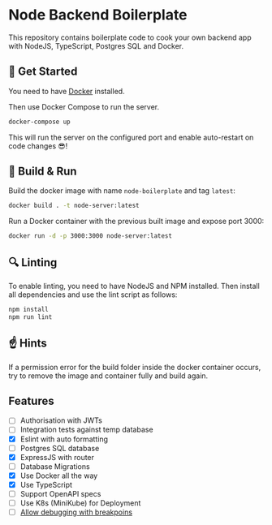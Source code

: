 # Node Backend Boilerplate

This repository contains boilerplate code to cook your own backend app with NodeJS, TypeScript, Postgres SQL and Docker.


## 🚀 Get Started

You need to have [Docker](https://docs.docker.com/get-docker/) installed.

Then use Docker Compose to run the server.
```bash
docker-compose up
```

This will run the server on the configured port and enable auto-restart on code changes 😎! 

## 🔨 Build & Run
Build the docker image with name `node-boilerplate` and tag `latest`:
```bash
docker build . -t node-server:latest
```

Run a Docker container with the previous built image and expose port 3000:
```bash
docker run -d -p 3000:3000 node-server:latest
```

## 🔍 Linting

To enable linting, you need to have NodeJS and NPM installed. 
Then install all dependencies and use the lint script as follows:
```bash
npm install
npm run lint
```

## ☝️ Hints

If a permission error for the build folder inside the docker container occurs, try to remove the image and container fully and build again.


## Features

- [ ] Authorisation with JWTs
- [ ] Integration tests against temp database
- [x] Eslint with auto formatting
- [ ] Postgres SQL database
- [x] ExpressJS with router
- [ ] Database Migrations
- [x] Use Docker all the way
- [x] Use TypeScript
- [ ] Support OpenAPI specs
- [ ] Use K8s (MiniKube) for Deployment
- [ ] [Allow debugging with breakpoins](https://www.jetbrains.com/help/idea/node-with-docker-compose.html)
